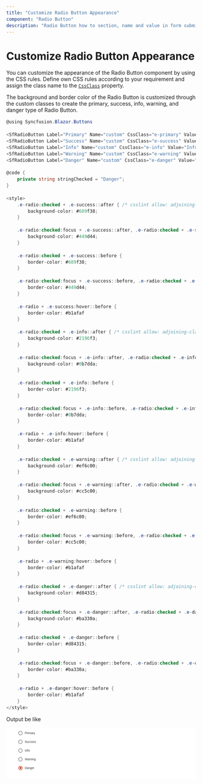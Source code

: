 ```yaml
---
title: "Customize Radio Button Appearance"
component: "Radio Button"
description: "Radio Button how to section, name and value in form submit, customize Radio Button appearance."
---
```


# Customize Radio Button Appearance

You can customize the appearance of the Radio Button component by using the CSS rules.
Define own CSS rules according to your requirement and assign the class name to the [`CssClass`](https://help.syncfusion.com/cr/blazor/Syncfusion.Blazor~Syncfusion.Blazor.Buttons.SfRadioButton~CssClass.html) property.

The background and border color of the Radio Button is customized through the custom classes to create the primary, success, info, warning, and danger type of Radio Button.

```csharp
@using Syncfusion.Blazor.Buttons

<SfRadioButton Label="Primary" Name="custom" CssClass="e-primary" Value="Primary" @bind-Checked="stringChecked"></SfRadioButton><br />
<SfRadioButton Label="Success" Name="custom" CssClass="e-success" Value="Success" @bind-Checked="stringChecked"></SfRadioButton><br />
<SfRadioButton Label="Info" Name="custom" CssClass="e-info" Value="Info" @bind-Checked="stringChecked"></SfRadioButton><br />
<SfRadioButton Label="Warning" Name="custom" CssClass="e-warning" Value="Warning" @bind-Checked="stringChecked"></SfRadioButton><br />
<SfRadioButton Label="Danger" Name="custom" CssClass="e-danger" Value="Danger" @bind-Checked="stringChecked"></SfRadioButton>

@code {
    private string stringChecked = "Danger";
}

<style>
    .e-radio:checked + .e-success::after { /* csslint allow: adjoining-classes */
        background-color: #689f38;
    }

    .e-radio:checked:focus + .e-success::after, .e-radio:checked + .e-success:hover::after { /* csslint allow: adjoining-classes */
        background-color: #449d44;
    }

    .e-radio:checked + .e-success::before {
        border-color: #689f38;
    }

    .e-radio:checked:focus + .e-success::before, .e-radio:checked + .e-success:hover::before { /* csslint allow: adjoining-classes */
        border-color: #449d44;
    }

    .e-radio + .e-success:hover::before {
        border-color: #b1afaf
    }

    .e-radio:checked + .e-info::after { /* csslint allow: adjoining-classes */
        background-color: #2196f3;
    }

    .e-radio:checked:focus + .e-info::after, .e-radio:checked + .e-info:hover::after { /* csslint allow: adjoining-classes */
        background-color: #0b7dda;
    }

    .e-radio:checked + .e-info::before {
        border-color: #2196f3;
    }

    .e-radio:checked:focus + .e-info::before, .e-radio:checked + .e-info:hover::before {
        border-color: #0b7dda;
    }

    .e-radio + .e-info:hover::before {
        border-color: #b1afaf
    }

    .e-radio:checked + .e-warning::after { /* csslint allow: adjoining-classes */
        background-color: #ef6c00;
    }

    .e-radio:checked:focus + .e-warning::after, .e-radio:checked + .e-warning:hover::after { /* csslint allow: adjoining-classes */
        background-color: #cc5c00;
    }

    .e-radio:checked + .e-warning::before {
        border-color: #ef6c00;
    }

    .e-radio:checked:focus + .e-warning::before, .e-radio:checked + .e-warning:hover::before {
        border-color: #cc5c00;
    }

    .e-radio + .e-warning:hover::before {
        border-color: #b1afaf
    }

    .e-radio:checked + .e-danger::after { /* csslint allow: adjoining-classes */
        background-color: #d84315;
    }

    .e-radio:checked:focus + .e-danger::after, .e-radio:checked + .e-danger:hover::after { /* csslint allow: adjoining-classes */
        background-color: #ba330a;
    }

    .e-radio:checked + .e-danger::before {
        border-color: #d84315;
    }

    .e-radio:checked:focus + .e-danger::before, .e-radio:checked + .e-danger:hover::before {
        border-color: #ba330a;
    }

    .e-radio + .e-danger:hover::before {
        border-color: #b1afaf
    }
</style>

```

Output be like

![Radio Button Sample](./../images/rb-custom.png)